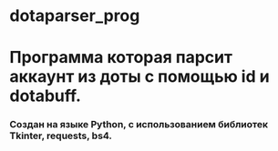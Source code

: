 # dotaparser_prog
<h1>Программа которая парсит аккаунт из доты с помощью id и dotabuff.</h1>
<h3>Создан на языке Python, с использованием библиотек Tkinter, requests, bs4.</h3>
